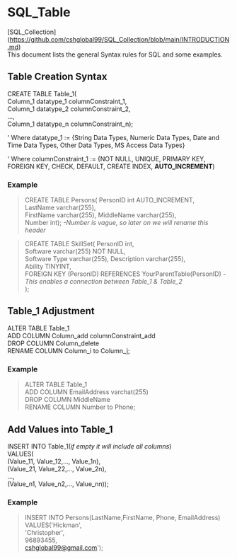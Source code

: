 # SQL_Table
[SQL_Collection] (https://github.com/cshglobal99/SQL_Collection/blob/main/INTRODUCTION.md)  
This document lists the general Syntax rules for SQL and some examples.

## Table Creation Syntax
CREATE TABLE Table_1(  
Column_1 datatype_1 columnConstraint_1,  
Column_1 datatype_2 columnConstraint_2,  
...,  
Column_1 datatype_n columnConstraint_n);

' Where datatype_1 := {String Data Types, Numeric Data Types, Date and Time Data Types, Other Data Types, MS Access Data Types}

' Where columnConstraint_1 := {NOT NULL, UNIQUE, PRIMARY KEY, FOREIGN KEY, CHECK, DEFAULT, CREATE INDEX, **AUTO_INCREMENT**)

### Example
>CREATE TABLE Persons( PersonID int AUTO_INCREMENT,  
> LastName varchar(255),  
> FirstName varchar(255),
> MiddleName varchar(255),   
> Number int); *-Number is vague, so later on we will rename this header*  

>CREATE TABLE SkillSet( PersonID int,  
> Software varchar(255) NOT NULL,  
> Software Type varchar(255),
> Description varchar(255),  
>Ability TINYINT,  
>FOREIGN KEY (PersonID) REFERENCES YourParentTable(PersonID) *- This enables a connection between Table_1 & Table_2*  
>);

## Table_1 Adjustment
ALTER TABLE Table_1  
ADD COLUMN Column_add columnConstraint_add  
DROP COLUMN Column_delete  
RENAME COLUMN Column_i to Column_j;  

### Example
>ALTER TABLE Table_1  
ADD COLUMN EmailAddress varchat(255)  
DROP COLUMN MiddleName  
RENAME COLUMN Number to Phone;  

## Add Values into Table_1
INSERT INTO Table_1(*if empty it will include all columns*)  
VALUES(  
 (Value_11, Value_12,..., Value_1n),  
 (Value_21, Value_22,..., Value_2n),  
 ...,  
 (Value_n1, Value_n2,..., Value_nn));  


### Example
> INSERT INTO Persons(LastName,FirstName, Phone, EmailAddress)  
VALUES('Hickman',  
'Christopher',  
96893455,  
cshglobal99@gmail.com');  
